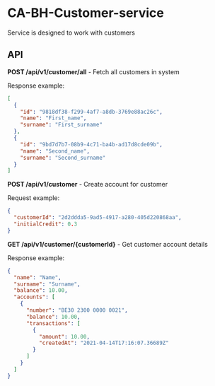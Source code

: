 # CA-BH-Customer-service

Service is designed to work with customers

## API
**POST /api/v1/customer/all** - Fetch all customers in system

Response example:
```json
[
  {
    "id": "9818df38-f299-4af7-a8db-3769e88ac26c",
    "name": "First_name",
    "surname": "First_surname"
  },
  {
    "id": "9bd7d7b7-08b9-4c71-ba4b-ad17d8cde09b",
    "name": "Second_name",
    "surname": "Second_surname"
  }
]
```

**POST /api/v1/customer** - Create account for customer

Request example:
```json
{ 
  "customerId": "2d2ddda5-9ad5-4917-a280-405d220868aa", 
  "initialCredit": 0.3
}
```

**GET /api/v1/customer/{customerId}** - Get customer account details

Response example:
```json
{
  "name": "Name",
  "surname": "Surname",
  "balance": 10.00,
  "accounts": [
    {
      "number": "BE30 2300 0000 0021",
      "balance": 10.00,
      "transactions": [
        {
          "amount": 10.00,
          "createdAt": "2021-04-14T17:16:07.36689Z"
        }
      ]
    }
  ]
}
```
